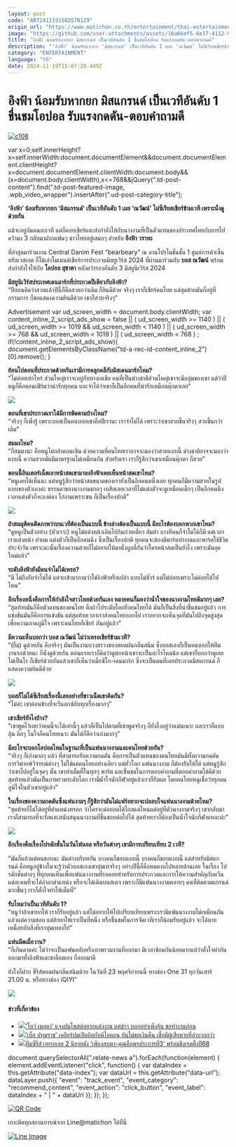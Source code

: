 ```yaml
---
layout: post
code: "ART2411191502S7N1Z9"
origin_url: "https://www.matichon.co.th/entertainment/thai-entertainment/news_4907468"
image: "https://github.com/user-attachments/assets/16a66ef5-6e17-4112-9113-3566e73532dd"
title: "อิงฟ้า น้อมรับหากยก มิสแกรนด์ เป็นเวทีอันดับ 1 ชื่นชมโอปอล รับแรงกดดัน-ตอบคำถามดี"
description: "'อิงฟ้า' น้อมรับหากยก 'มิสแกรนด์' เป็นเวทีอันดับ 1 เผย 'ณวัฒน์' ไม่ซีเรียสเชียร์ข้ามเวที เพราะนั่งดูด้วยกัน"
category: "ENTERTAINMENT"
language: "th"
date: 2024-11-19T15:07:20.449Z
---
```


# อิงฟ้า น้อมรับหากยก มิสแกรนด์ เป็นเวทีอันดับ 1 ชื่นชมโอปอล รับแรงกดดัน-ตอบคำถามดี

[![](https://www.matichon.co.th/wp-content/uploads/2024/11/c108.jpg "c108")](https://www.matichon.co.th/wp-content/uploads/2024/11/c108.jpg)

var x=0;self.innerHeight?x=self.innerWidth:document.documentElement&&document.documentElement.clientHeight?x=document.documentElement.clientWidth:document.body&&(x=document.body.clientWidth),x<=768&&jQuery(".td-post-content").find(".td-post-featured-image, .wpb\_video\_wrapper").insertAfter(".ud-post-category-title");

**‘อิงฟ้า’ น้อมรับหากยก ‘มิสแกรนด์’ เป็นเวทีอันดับ 1 เผย ‘ณวัฒน์’ ไม่ซีเรียสเชียร์ข้ามเวที เพราะนั่งดูด้วยกัน**

แม้จะอยู่กันคนละเวที แต่ก็คอยเชียร์และส่งกำลังให้กับนางงามที่เป็นตัวแทนของประเทศไทยกับการไปคว้ามง 3 กลับมาฝากแฟนๆ ชาวไทยอยู่เสมอๆ สำหรับ **อิงฟ้า วราหะ**

ที่ล่าสุดมาร่วมงาน Central Danim Fest “bearbeary” ณ ลานโปรโมชั่นชั้น 1 ศูนย์การค้าเซ็นทรัลเวสเกต ก็ได้เล่าโมเมนต์เชียร์การประกวดมิสยูเวิร์ส 2024 ที่ผ่านมาร่วมกับ **บอส ณวัฒน์** พร้อมส่งกำลังใจให้กับ **โอปอล สุชาตา** หลังคว้ารองอันดับ 3 มิสยูนิเวิร์ส 2024

**มิสยูนิเวิร์สประเทศเดนมาร์กที่ประกวดปีเดียวกับอิงฟ้า?**  
“ปีก่อนคิดว่าสวยแล้วปีนี้ก็คือสวยกว่าเดิม ก็ยินดีด้วย จริงๆ เราก็เชียร์คนไทย แต่สุดท้ายมันก็อยู่ที่กรรมการ ก็ขอแสดงความยินดีด้วย เขาก็สวยจริงๆ”

Advertisement var ud\_screen\_width = document.body.clientWidth; var content\_inline\_2\_script\_ads\_show = false || ( ud\_screen\_width >= 1140 ) || ( ud\_screen\_width >= 1019 && ud\_screen\_width < 1140 ) || ( ud\_screen\_width >= 768 && ud\_screen\_width < 1019 ) || ( ud\_screen\_width < 768 ) ; if(!content\_inline\_2\_script\_ads\_show){ document.getElementsByClassName("td-a-rec-id-content\_inline\_2")\[0\].remove(); }

**ย้อนไปตอนที่ประกวดด้วยกันเรามีการคลุกคลีกับมิสเดนมาร์กไหม?**  
“ไม่ค่อยเท่าไหร่ ส่วนใหญ่เราจะอยู่กับทางเอเชีย คนที่เป็นต่างชาติส่วนใหญ่เขาจะมีกลุ่มของเขา แต่ว่าปีหนูก็คือคอนเฟิร์มว่าน่ารักทุกคน และจำได้ว่าเขาก็เป็นอีกคนที่น่ารักเหมือนตุ๊กตาเลย”

![](https://www.matichon.co.th/wp-content/uploads/2024/11/147141_0.jpg)

**ตอนที่เขาประกวดเราได้มีการติดตามบ้างไหม?**  
“จริงๆ ก็เพิ่งรู้ เพราะบอสเป็นคนบอกเขาคือปีเรานะ เราจำไม่ได้ เพราะว่าเขาสวยขึ้นจริงๆ สวยขึ้นกว่าเดิม”

**สมมงไหม?**  
“ก็สมมงนะ คือหนูไม่กล้าคอนเซิน ด้วยความที่คนไทยเราอาจจะมองว่าสวยแบบนี้ ต่างชาติอาจจะมองว่าแบบนี้ ความสวยมันมีมาตรฐานไม่เหมือนกัน สำหรับเรา เราก็รู้สึกว่าเขาเหมือนตุ๊กตา ก็สวย”

**ตอนนี้อินเตอร์เน็ตเอาหน้าสดเขามาลงอิงฟ้าเคยเห็นหน้าสดเขาไหม?**  
“หนูเคยได้เห็นนะ แต่หนูรู้สึกว่าหน้าสดขนาดของเรายังเป็นอีกคนหนึ่งเลย ทุกคนก็มีความสวยในรูปแบบของตัวเองค่ะ ธรรมดาของนางงามมากๆ เบสิกเลยเวลาที่ไม่แต่งตัวจะดูเหมือนเด็กๆ เป็นอีกคนนึง เวลาแต่งตัวก็จะองค์ลง ไก่งามเพราะขน ก็เป็นเรื่องปกติ”

![](https://www.matichon.co.th/wp-content/uploads/2024/11/147142_0.jpg)

**ถ้าสมมุติคนติดภาพว่าบนเวทีต้องเป็นแบบนี้ ข้างล่างต้องเป็นแบบนี้ มีอะไรต้องบอกพวกเขาไหม?**  
“ดูหนูเป็นตัวอย่าง (หัวเราะ) หนูไม่แต่งหน้าเดินไปกินก๋วยเตี๋ยว ส้มตำ บางทีคนก็จำไม่ได้ก็มี แต่เวลาเราแต่งหน้า ทำผม แต่งตัวก็เป็นอีกคนนึง ซึ่งเป็นเรื่องปกติ ทุกคนจะต้องมีพาร์ตทำงานและพาร์ตใช้ชีวิตประจำวัน เพราะฉะนั้นเรื่องความสวยก็ไม่อยากให้มานั่งบูลลี่กันว่าใครหน้าสดเป็นยังไง เพราะมันยุคใหม่แล้ว”

**ระดับอิงฟ้ายังมีคนจำไม่ได้เหรอ?**  
“มี ไม่ถึงกับจำไม่ได้ แต่จะเข้ามาถามว่าใช่อิงฟ้าหรือเปล่า แบบไม่ชัวร์ แต่ไม่บ่อยเพราะไม่ค่อยได้ไปไหน”

**อีกเรื่องหนึ่งคือการให้กำลังใจสาวไทยด้วยกันเอง หลายคนก็มองว่าน้ำใจของนางงามไทยดีมากๆ เลย?**  
“สุดท้ายมันก็คือตัวแทนของคนไทย คือถ้าไประดับโลกยิ่งคนไทยได้ มันก็เป็นสิ่งที่น่าชื่นชมอยู่แล้ว การแข่งขันมันก็คือการแข่งขัน แต่สุดท้ายเวลาเราส่งคนไทยออกไป เราอยากจะเห็นจุดที่มันไปถึงจุดสูงสุดเพื่อความภาคภูมิใจ เพราะคนไทยก็เชียร์ กันอยู่แล้ว”

**มีความเห็นบอกว่า บอส ณวัฒน์ ไม่ว่าเหรอเชียร์ข้ามเวที?**  
“(ยิ้ม) ดูด้วยกัน คือจริงๆ มันเป็นงานบวงสรวงของหยดฝนกลิ่นสนิม ซึ่งบอสเองก็เป็นคนบอกให้ทีมงานรอด้วยนะ ก็นั่งดูด้วยกัน ตอนแรกเราก็คิดว่าดูต่อหน้าเขาจะเป็นอะไรไหมน้อ แต่เขาก็บอกว่าดูเลยไม่เป็นไร ก็เชียร์ด้วยกันแล้วเขาก็เห็นว่าเม็กซิโก-เดนมาร์ก ซึ่งจะเป็นคนที่เคยประกวดมิสแกรนด์ ก็แสดงความยินดีด้วย

![](https://www.matichon.co.th/wp-content/uploads/2024/11/147144_0.jpg)

**บอสก็ไม่ได้ซีเรียสเรื่องนี้เลยอย่างที่ชาวเน็ตเขาคิดกัน?**  
“ไม่ค่ะ เขาค่อนข้างที่จะรีแลกซ์กับทุกเรื่องมากๆ”

**เขาเชียร์ยังไงบ้าง?**  
“เขาพูดไว้เลยว่าคนนี้จะได้เท่านี้ๆ แล้วก็เป็นไปตามที่เขาพูดจริงๆ ก็ยังอึ้งอยู่ว่าแม่นเนาะ และเราก็แอบลุ้น ลึกๆ ในใจก็คนไทยเนาะ มันได้ก็ถือว่าเก่งมากๆ”

**มีอะไรจะบอกโอปอลไหมในฐานะที่เป็นแฟนนางงามและคนไทยด้วยกัน?**  
“จริงๆ ก็เก่งมากๆ แล้ว ที่สามารถรับความกดดัน คือการเป็นตัวแทนของคนไทยมันมีทั้งความกดดัน การวิพากษ์วิจารณ์ต่างๆ ไม่ใช่แค่คนไทยอย่างเดียว แต่ทั่วโลก แฟนนางงาม ก็ต้องรับให้ได้ แต่หนูรู้สึกว่าเขาไปอยู่ในจุดๆ นั้น เขาทำเต็มที่ในทุกๆ พาร์ต และชื่นชมในการตอบคำถามที่ตอบคำถามได้ดีด้วย สุดท้ายแล้วมันเป็นภาพรวมระดับโลก เรามีน้ำใจนักกีฬาอยู่แล้วเราก็รับผล โดยคนไทยหนูเชื่อว่าทุกคนภูมิใจในตัวเขาอยู่แล้ว”

**ในเรื่องของความกดดันซึ่งแฟนงามๆ ก็รู้สึกว่ามันไม่แฟร์อยากจะปลอบใจแฟนนางงามด้วยไหม?**  
“สุดท้ายก็ไม่ได้อยู่ที่ตำแหน่งหรอก ว่าใครจะต่อยอดได้ไกลแค่ไหนแต่อยู่ที่ตัวนางงามจริงๆ เขากลับมาเราก็สามารถที่จะรักและสนับสนุนนางงามที่ชื่นชอบต่อไปได้ สุดท้ายเราก็ต้องเป็นน้ำใจนักกีฬาแหละค่ะ”

![](https://www.matichon.co.th/wp-content/uploads/2024/11/147140_0.jpg)

**อีกเรื่องคือเรื่องโปรดักชั่นในวันไฟนอล หรือวันต่างๆ เขามีการเปรียบเทียบ 2 เวที?**

“มันก็แล้วแต่คนชอบนะ มันต่างบริบทกัน บางคนก็ชอบแบบนี้ บางคนก็ชอบแบบนี้ แต่สำหรับมิสแกรนด์ คือหนูอยู่ข้างในจะรู้ว่าตัวบอสเองเขาทุ่มเทจริงๆ อย่างปีนี้ก็คือหมดงบไปหลายล้านเลย ในเรื่อง โปรดักชั่นต่างๆ ที่ทุกคนเห็นเพื่อแฟนนางงามที่รอคอยสำหรับการประกวดและการให้ความสำคัญกับควีนแต่ละคนที่จะได้อำลาตำแหน่ง หรือจะได้เดินบนสเตจ เพราะก็มีแฟนนางงามหลายๆ คนที่ติดตามแกรนด์มากขึ้นๆ เราก็ตั้งใจทำให้เต็มที่”

**รับไหมว่าเป็นเวทีอันดับ 1?**  
“หนูว่าถ้าเขายกให้ เราก็รับอยู่แล้ว แต่ไม่อยากให้ไปเปรียบเทียบเพราะเรามีแฟนนางงามไม่เหมือนกัน แล้วแต่ความชอบ แต่ถ้ายกให้เราเป็นที่หนึ่ง หรือชื่นชมในการจัดเวทีเราก็น้อมรับอยู่แล้ว จะได้หายเหนื่อยกับสิ่งที่เราทุ่มเทลงไป”

**แฟนมีตเมื่อวาน?**  
“ก็เกินคาดค่ะ ไม่ว่าจะเป็นแฟนคลับหรือภาพรวมงานที่ออกมา มีเวลาซ้อมกันน้อยมากแต่ว่าตั้งใจทำกันออกมาทั้งอิงฟ้าและชาล็อตเอง ก็ออกมาดี

ยังไงก็ฝาก ซีรีส์หยดฝนกลิ่นสนิมด้วย ในวันที่ 23 พฤศจิกายนนี้ ทางช่อง One 31 ทุกวันเสาร์ 21.00 น. หรือทางช่อง iQIYI”

![](https://www.matichon.co.th/wp-content/uploads/2024/11/147138_0.jpg)

#### ข่าวที่เกี่ยวข้อง

*   [![](https://www.matichon.co.th/wp-content/uploads/2024/11/bow.jpg)‘โบว์ เมลดา’ แจงปมโพสต์อยากแต่งงาน แค่ขำๆ บอกอย่าเพิ่งลุ้น ขอทำงานก่อน](https://www.matichon.co.th/entertainment/thai-entertainment/news_4907460)
*   [![](https://www.matichon.co.th/wp-content/uploads/2024/11/ble.jpg)‘เบิ้ล ปทุมราช’ เคลียร์ปมเปิดบิลกับดิไอคอน ยันไม่ขอเงินคืน เชื่อมีผู้เสียหายที่ลำบากกว่า](https://www.matichon.co.th/entertainment/thai-entertainment/news_4907431)
*   [![](https://www.matichon.co.th/wp-content/uploads/2024/11/8FB45731-C1C8-4174-BDBF-C823035091BE.jpeg)ทีมซีรีส์วายรอเลย 2 นิยายดัง ‘เพียงสบตา-คุณคือพรประการที่3’ พร้อมชิงเรตติ้งปี68](https://www.matichon.co.th/entertainment/news_4907267)

document.querySelectorAll(".relate-news a").forEach(function(element) { element.addEventListener("click", function() { var dataIndex = this.getAttribute("data-index"); var dataUrl = this.getAttribute("data-url"); dataLayer.push({ "event": "track\_event", "event\_category": "recommend\_content", "event\_action": "click\_button", "event\_label": dataIndex + " | " + dataUrl }); }); });

[![QR Code](https://www.matichon.co.th/wp-content/uploads/2023/07/wob1371z.jpg)](https://lin.ee/ht0nDxX)

เกาะติดทุกสถานการณ์จาก Line@matichon ได้ที่นี่

[![Line Image](https://www.matichon.co.th/wp-content/uploads/2023/07/th.png)](https://lin.ee/ht0nDxX)